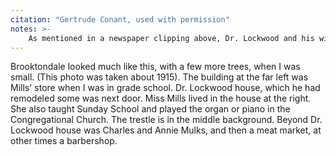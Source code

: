 ```yaml
---
citation: "Gertrude Conant, used with permission"
notes: >-
    As mentioned in a newspaper clipping above, Dr. Lockwood and his wife lived for a time in the apartment above M. E. Mills while his house was being "reconstructed" from May 1 to late October, 1926.
---
```

Brooktondale looked much like this, with a few more trees, when I was small. (This photo was taken about 1915). The building at the far left was Mills' store when I was in grade school. Dr. Lockwood house, which he had remodeled some was next door. Miss Mills lived in the house at the right. She also taught Sunday School and played the organ or piano in the Congregational Church. The trestle is in the middle background. Beyond Dr. Lockwood house was Charles and Annie Mulks, and then a meat market, at other times a barbershop.
